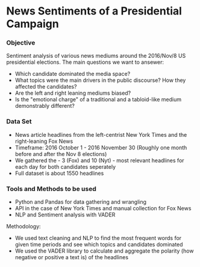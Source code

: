 # News Sentiments of a Presidential Campaign

### Objective

Sentiment analysis of various news mediums around the 2016/Nov/8 US presidential elections.
The main questions we want to ansewer:
* Which candidate dominated the media space?
* What topics were the main drivers in the public discourse? How they affected the candidates?
* Are the left and right leaning mediums biased?
* Is the "emotional charge" of a traditional and a tabloid-like medium demonstrably different?


### Data Set

* News article headlines from the left-centrist New York Times and the right-leaning Fox News
* Timeframe: 2016 October 1 - 2016 November 30 (Roughly one month before and after the Nov 8 elections)
* We gathered the - 3 (Fox) and 10 (Nyt) - most relevant headlines for each day for both candidates seperately
* Full dataset is about 1550 headlines


### Tools and Methods to be used

* Python and Pandas for data gathering and wrangling
* API in the case of New York Times and manual collection for Fox News
* NLP and Sentiment analysis with VADER

Methodology:

* We used text cleaning and NLP to find the most frequent words for given time periods and see which topics and candidates dominated
* We used the VADER library to calculate and aggregate the polarity (how negative or positive a text is) of the headlines
